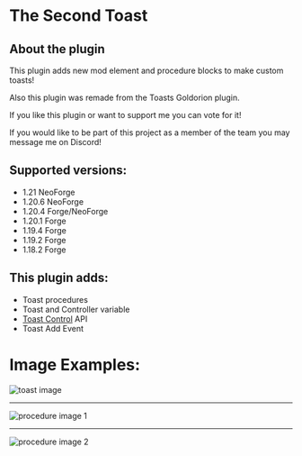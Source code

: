 # The Second Toast
## About the plugin

This plugin adds new mod element and procedure blocks to make custom toasts!

Also this plugin was remade from the Toasts Goldorion plugin.

If you like this plugin or want to support me you can vote for it!

If you would like to be part of this project as a member of the team you may message me on Discord!

## Supported versions:

- 1.21 NeoForge
- 1.20.6 NeoForge
- 1.20.4 Forge/NeoForge
- 1.20.1 Forge
- 1.19.4 Forge
- 1.19.2 Forge
- 1.18.2 Forge
  
## This plugin adds:
- Toast procedures
- Toast and Controller variable
- [Toast Control](https://www.curseforge.com/minecraft/mc-mods/toast-control) API
- Toast Add Event
# Image Examples:
![toast image](https://github.com/PluginSmiths/Assets/blob/fd35e711e954cd9c90f515bb6b76d9bc63e6b1e3/toasts/toasts1.png)

---

![procedure image 1](https://github.com/PluginSmiths/Assets/blob/fd35e711e954cd9c90f515bb6b76d9bc63e6b1e3/toasts/toasts2.png)

----

![procedure image 2](https://github.com/PluginSmiths/Assets/blob/fd35e711e954cd9c90f515bb6b76d9bc63e6b1e3/toasts/toasts3.png)



